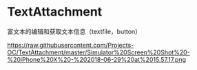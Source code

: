 # TextAttachment
富文本的编辑和获取文本信息（textfile，button）

https://raw.githubusercontent.com/Projects-OC/TextAttachment/master/Simulator%20Screen%20Shot%20-%20iPhone%20X%20-%202018-06-29%20at%2015.57.17.png
